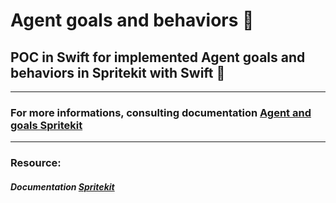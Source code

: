 # Agent goals and behaviors 🎯



## POC in Swift for implemented Agent goals and behaviors in Spritekit with Swift 👾

-----------

### For more informations, consulting documentation [Agent and goals Spritekit](https://developer.apple.com/library/archive/documentation/General/Conceptual/GameplayKit_Guide/Agent.html)


-----------
### Resource:

##### Documentation [Spritekit](https://developer.apple.com/documentation/spritekit/)